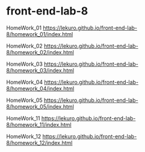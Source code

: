 # front-end-lab-8
HomeWork_01    https://lekuro.github.io/front-end-lab-8/homework_01/index.html

HomeWork_02    https://lekuro.github.io/front-end-lab-8/homework_02/index.html

HomeWork_03    https://lekuro.github.io/front-end-lab-8/homework_03/index.html

HomeWork_04    https://lekuro.github.io/front-end-lab-8/homework_04/index.html

HomeWork_05    https://lekuro.github.io/front-end-lab-8/homework_05/index.html

HomeWork_11    https://lekuro.github.io/front-end-lab-8/homework_11/index.html

HomeWork_12    https://lekuro.github.io/front-end-lab-8/homework_12/index.html
